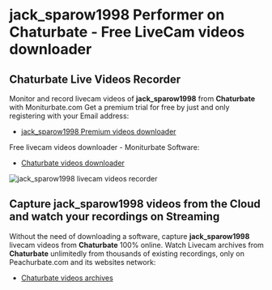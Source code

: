 # jack_sparow1998 Performer on Chaturbate - Free LiveCam videos downloader

## Chaturbate Live Videos Recorder

Monitor and record livecam videos of **jack_sparow1998** from **Chaturbate** with Moniturbate.com
Get a premium trial for free by just and only registering with your Email address:
* [jack_sparow1998 Premium videos downloader](https://moniturbate.com/request-demo-licence-key.html)

Free livecam videos downloader - Moniturbate Software:
* [Chaturbate videos downloader](https://moniturbate.com/moniturbate-download-software.html)

![jack_sparow1998 livecam videos recorder](https://peachurnet.com/templates/moniturbate-software.png)


## Capture jack_sparow1998 videos from the Cloud and watch your recordings on Streaming

Without the need of downloading a software, capture **jack_sparow1998** livecam videos from **Chaturbate** 100% online.
Watch Livecam archives from **Chaturbate** unlimitedly from thousands of existing recordings, only on Peachurbate.com and its websites network:
* [Chaturbate videos archives](https://peachurnet.com/)